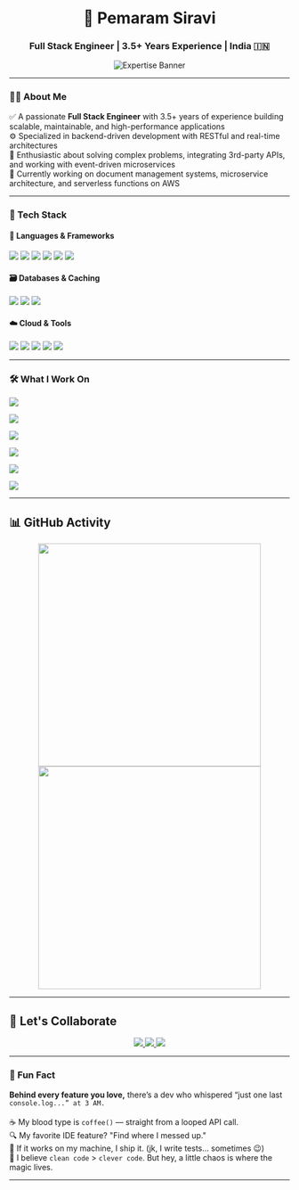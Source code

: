<h1 align="center">🚀 Pemaram Siravi</h1>
<h3 align="center">Full Stack Engineer | 3.5+ Years Experience | India 🇮🇳</h3>

<p align="center">
  <img src="https://readme-typing-svg.demolab.com?font=Fira+Code&weight=600&size=22&duration=2800&pause=800&color=00C2FF&center=true&vCenter=true&width=800&lines=Node.js%2FNestJS+Microservices+%7C+AWS+Cloud+Infra+Expert;React.js%2C+TypeScript+%7C+Frontend+Development+Focus;Robust+Backend+Systems+%7C+REST%2FGraphQL+APIs+%7C+Real-time+Apps;3.5%2B+Years+Building+Resilient+Systems+in+Production;PDF+%26+OCR+Automation+%7C+AWS+S3+Pipelines+%7C+Redis+Workers" alt="Expertise Banner" />
</p>

---

### 🧑‍💻 About Me

✅ A passionate **Full Stack Engineer** with 3.5+ years of experience building scalable, maintainable, and high-performance applications  
⚙️ Specialized in backend-driven development with RESTful and real-time architectures  
🔁 Enthusiastic about solving complex problems, integrating 3rd-party APIs, and working with event-driven microservices  
🚀 Currently working on document management systems, microservice architecture, and serverless functions on AWS

---

### 🧰 Tech Stack

#### 🚀 Languages & Frameworks
<p>
  <img src="https://img.shields.io/badge/JavaScript-F7DF1E?style=for-the-badge&logo=javascript&logoColor=black" />
  <img src="https://img.shields.io/badge/TypeScript-3178C6?style=for-the-badge&logo=typescript&logoColor=white" />
  <img src="https://img.shields.io/badge/Node.js-339933?style=for-the-badge&logo=nodedotjs&logoColor=white" />
  <img src="https://img.shields.io/badge/NestJS-E0234E?style=for-the-badge&logo=nestjs&logoColor=white" />
  <img src="https://img.shields.io/badge/React-61DAFB?style=for-the-badge&logo=react&logoColor=black" />
  <img src="https://img.shields.io/badge/jQuery-0769AD?style=for-the-badge&logo=jquery&logoColor=white" />
</p>

#### 🗃️ Databases & Caching
<p>
  <img src="https://img.shields.io/badge/MongoDB-47A248?style=for-the-badge&logo=mongodb&logoColor=white" />
  <img src="https://img.shields.io/badge/Redis-DC382D?style=for-the-badge&logo=redis&logoColor=white" />
  <img src="https://img.shields.io/badge/MySQL-00758F?style=for-the-badge&logo=mysql&logoColor=white" />
</p>

#### ☁️ Cloud & Tools
<p>
  <img src="https://img.shields.io/badge/AWS-232F3E?style=for-the-badge&logo=amazonaws&logoColor=white" />
  <img src="https://img.shields.io/badge/Firebase-FFCA28?style=for-the-badge&logo=firebase&logoColor=black" />
  <img src="https://img.shields.io/badge/ImageMagick-black?style=for-the-badge&logo=imagemagick&logoColor=white" />
  <img src="https://img.shields.io/badge/Postman-FF6C37?style=for-the-badge&logo=postman&logoColor=white" />
  <img src="https://img.shields.io/badge/Git-F05032?style=for-the-badge&logo=git&logoColor=white" />
</p>

---

### 🛠️ What I Work On

<p>
  <img src="https://img.shields.io/badge/API_&_UI_Development-NestJS_·_Express_·_React-00C2FF?style=for-the-badge&logo=react&logoColor=white" />
</p>

<p>
  <img src="https://img.shields.io/badge/Microservices-Redis_Queues_·_Worker_Threads-DC382D?style=for-the-badge&logo=redis&logoColor=white" />
</p>

<p>
  <img src="https://img.shields.io/badge/Document_Processing-ImageMagick_·_AWS_S3_·_PDFs-F7DF1E?style=for-the-badge&logo=imagemagick&logoColor=black" />
</p>

<p>
  <img src="https://img.shields.io/badge/Auth_&_Security-JWT_·_Firebase_·_RBAC-FFCA28?style=for-the-badge&logo=firebase&logoColor=black" />
</p>

<p>
  <img src="https://img.shields.io/badge/Reporting_&_Analytics-Dashboards_·_Logs_·_Exports-4CAF50?style=for-the-badge&logo=chartdotjs&logoColor=white" />
</p>

<p>
  <img src="https://img.shields.io/badge/CI/CD_&_Serverless-Docker_·_GitHub_Actions_·_AWS_Lambda-232F3E?style=for-the-badge&logo=docker&logoColor=white" />
</p>


---

## 📊 GitHub Activity

<div align="center">
  <img src="https://github-readme-stats.vercel.app/api/top-langs/?username=pemaram&layout=compact&theme=github_dark&hide_border=true&title_color=20C997&text_color=ffffff&bg_color=0d1117" width="400" />
  <img src="https://github-readme-activity-graph.vercel.app/graph?username=pemaram&theme=github-dark&area=true&hide_border=true&color=20C997&line=20C997&point=FFFFFF" width="400" />
</div>

---

## 🤝 Let's Collaborate

<p align="center">
  <a href="mailto:sn2g298@gmail.com">
    <img src="https://img.shields.io/badge/Email-Me-D14836?logo=gmail&logoColor=white&style=for-the-badge" />
  </a>
  <a href="https://linkedin.com/in/pemaram-siravi">
    <img src="https://img.shields.io/badge/LinkedIn-Connect-0A66C2?logo=linkedin&logoColor=white&style=for-the-badge" />
  </a>
  <a href="https://github.com/pemaram?tab=repositories">
    <img src="https://img.shields.io/badge/GitHub-Explore-181717?logo=github&logoColor=white&style=for-the-badge" />
  </a>
</p>

---

### 🎯 Fun Fact

<p align="left">
  <b>Behind every feature you love,</b> there’s a dev who whispered “just one last <code>console.log...” at 3 AM.</code> <br/><br/>
  ☕ My blood type is <code>coffee()</code> — straight from a looped API call.<br/>
  🔍 My favorite IDE feature? "Find where I messed up." <br/>
  🔧 If it works on my machine, I ship it. (jk, I write tests... sometimes 😉)<br/>
  🧠 I believe <code>clean code</code> > <code>clever code</code>. But hey, a little chaos is where the magic lives.<br/>
</p>

---
